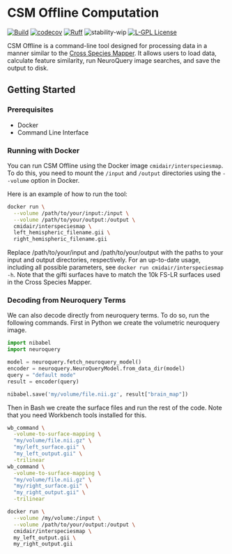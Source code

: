 # CSM Offline Computation
[![Build](https://github.com/childmindresearch/csm-offline-computation/actions/workflows/test.yaml/badge.svg?branch=main)](https://github.com/childmindresearch/csm-offline-computation/actions/workflows/test.yaml?query=branch%3Amain)
[![codecov](https://codecov.io/gh/childmindresearch/csm-offline-computation/branch/main/graph/badge.svg?token=22HWWFWPW5)](https://codecov.io/gh/childmindresearch/csm-offline-computation)
[![Ruff](https://img.shields.io/endpoint?url=https://raw.githubusercontent.com/astral-sh/ruff/main/assets/badge/v2.json)](https://github.com/astral-sh/ruff)
![stability-wip](https://img.shields.io/badge/stability-work_in_progress-lightgrey.svg)
[![L-GPL License](https://img.shields.io/badge/license-L--GPL_2.1-blue.svg)](https://github.com/childmindresearch/csm-offline-computation/blob/main/LICENSE)

CSM Offline is a command-line tool designed for processing data in a manner similar to the [Cross Species Mapper](https://interspeciesmap.childmind.org/). It allows users to load data, calculate feature similarity, run NeuroQuery image searches, and save the output to disk.

## Getting Started

### Prerequisites

- Docker
- Command Line Interface

### Running with Docker

You can run CSM Offline using the Docker image `cmidair/interspeciesmap`. To do this, you need to mount the `/input` and `/output` directories using the `--volume` option in Docker.

Here is an example of how to run the tool:

```bash
docker run \
  --volume /path/to/your/input:/input \
  --volume /path/to/your/output:/output \
  cmidair/interspeciesmap \
  left_hemispheric_filename.gii \
  right_hemispheric_filename.gii
```

Replace /path/to/your/input and /path/to/your/output with the paths to your input and output directories, respectively. For an up-to-date usage, including all possible parameters, see `docker run cmidair/interspeciesmap -h`. Note that the gifti surfaces have to match the 10k FS-LR surfaces used in the Cross Species Mapper. 

### Decoding from Neuroquery Terms

We can also decode directly from neuroquery terms. To do so, run the following commands. First in Python we create the volumetric neuroquery image.

```python
import nibabel
import neuroquery

model = neuroquery.fetch_neuroquery_model()
encoder = neuroquery.NeuroQueryModel.from_data_dir(model)
query = "default mode"
result = encoder(query)

nibabel.save('my/volume/file.nii.gz', result["brain_map"])
```

Then in Bash we create the surface files and run the rest of the code. Note that you need Workbench tools installed for this.
```bash
wb_command \
  -volume-to-surface-mapping \
  "my/volume/file.nii.gz" \
  "my/left_surface.gii" \
  "my_left_output.gii" \
  -trilinear
wb_command \
  -volume-to-surface-mapping \
  "my/volume/file.nii.gz" \
  "my/right_surface.gii" \
  "my_right_output.gii" \
  -trilinear

docker run \
  --volume /my/volume:/input \
  --volume /path/to/your/output:/output \
  cmidair/interspeciesmap \
  my_left_output.gii \
  my_right_output.gii
```
